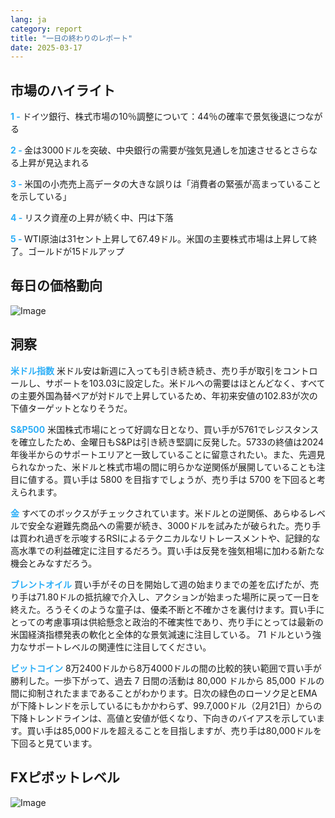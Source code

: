```yaml
---
lang: ja
category: report
title: "一日の終わりのレポート"
date: 2025-03-17
---
```



<h2>市場のハイライト</h2>
<strong style="color: #2caef7;">1 - </strong> ドイツ銀行、株式市場の10％調整について：44％の確率で景気後退につながる

<strong style="color: #2caef7;">2 - </strong> 金は3000ドルを突破、中央銀行の需要が強気見通しを加速させるとさらなる上昇が見込まれる

<strong style="color: #2caef7;">3 - </strong> 米国の小売売上高データの大きな誤りは「消費者の緊張が高まっていることを示している」

<strong style="color: #2caef7;">4 - </strong> リスク資産の上昇が続く中、円は下落

<strong style="color: #2caef7;">5 - </strong> WTI原油は31セント上昇して67.49ドル。米国の主要株式市場は上昇して終了。ゴールドが15ドルアップ



<h2>毎日の価格動向</h2>
<img src="https://markleighedu.github.io/img/Mar-2025/17-Mar-2025/price.jpg" alt="Image"/>

<h2>洞察</h2>
<strong style="color: #2caef7;">米ドル指数</strong> 米ドル安は新週に入っても引き続き続き、売り手が取引をコントロールし、サポートを103.03に設定した。米ドルへの需要はほとんどなく、すべての主要外国為替ペアが対ドルで上昇しているため、年初来安値の102.83が次の下値ターゲットとなりそうだ。 

<strong style="color: #2caef7;">S&P500</strong> 米国株式市場にとって好調な日となり、買い手が5761でレジスタンスを確立したため、金曜日もS&Pは引き続き堅調に反発した。5733の終値は2024年後半からのサポートエリアと一致していることに留意されたい。また、先週見られなかった、米ドルと株式市場の間に明らかな逆関係が展開していることも注目に値する。買い手は 5800 を目指すでしょうが、売り手は 5700 を下回ると考えられます。

<strong style="color: #2caef7;">金</strong> すべてのボックスがチェックされています。米ドルとの逆関係、あらゆるレベルで安全な避難先商品への需要が続き、3000ドルを試みたが破られた。売り手は買われ過ぎを示唆するRSIによるテクニカルなリトレースメントや、記録的な高水準での利益確定に注目するだろう。買い手は反発を強気相場に加わる新たな機会とみなすだろう。  

<strong style="color: #2caef7;">ブレントオイル</strong> 買い手がその日を開始して週の始まりまでの差を広げたが、売り手は71.80ドルの抵抗線で介入し、アクションが始まった場所に戻って一日を終えた。ろうそくのような童子は、優柔不断と不確かさを裏付けます。買い手にとっての考慮事項は供給懸念と政治的不確実性であり、売り手にとっては最新の米国経済指標発表の軟化と全体的な景気減速に注目している。 71 ドルという強力なサポートレベルの関連性に注目してください。

<strong style="color: #2caef7;">ビットコイン</strong> 8万2400ドルから8万4000ドルの間の比較的狭い範囲で買い手が勝利した。一歩下がって、過去 7 日間の活動は 80,000 ドルから 85,000 ドルの間に抑制されたままであることがわかります。日次の緑色のローソク足とEMAが下降トレンドを示しているにもかかわらず、99.7,000ドル（2月21日）からの下降トレンドラインは、高値と安値が低くなり、下向きのバイアスを示しています。買い手は85,000ドルを超えることを目指しますが、売り手は80,000ドルを下回ると見ています。



<h2>FXピボットレベル</h2>
<img src="https://markleighedu.github.io/img/Mar-2025/17-Mar-2025/pivot.jpg" alt="Image"/>